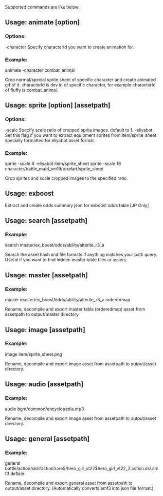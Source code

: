 Supported commands are like below:

## Usage: animate [option]

### Options:
-character <characterId>    Specify characterId you want to create animation for.

### Example:
animate -character combat_animal

Crop normal/special sprite sheet of specific character and create animated gif of it. characterId is dev id of specific character, for example characterId of fluffy is combat_animal.


## Usage: sprite [option] [assetpath]

### Options:
-scale <ratio>              Specify scale ratio of cropped sprite images. default to 1.
-eliyabot                   Set this flag if you want to extract equipment sprites from item/sprite_sheet specially formatted for eliyabot asset format.

### Example:
sprite -scale 4 -eliyabot item/sprite_sheet
sprite -scale 16 character/battle_maid_xm19/pixelart/sprite_sheet

Crop sprites and scale cropped images to the specified ratio.


## Usage: exboost

Extract and create odds summary json for exboost odds table [JP Only]


## Usage: search [assetpath]

### Example:
search master/ex_boost/odds/ability/alterite_r3_a

Search the asset hash and file formats if anything matches your path query. Useful if you want to find hidden master table files or assets.


## Usage: master [assetpath]

### Example:
master master/ex_boost/odds/ability/alterite_r3_a.orderedmap

Rename, decompile and export master table (orderedmap) asset from assetpath to output/master directory


## Usage: image [assetpath]

### Example:
image item/sprite_sheet.png

Rename, decompile and export image asset from assetpath to output/asset directory.


## Usage: audio [assetpath]

### Example:
audio bgm/common/encyclopedia.mp3

Rename, decompile and export image asset from assetpath to output/asset directory.


## Usage: general [assetpath]

### Example:
general battle/action/skill/action/rare5/hero_girl_vt22$hero_girl_vt22_2.action.dsl.amf3.deflate

Rename, decompile and export general asset from assetpath to output/asset directory. (Automatically converts amf3 into json file format.)

